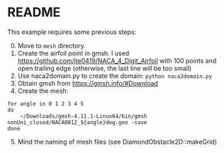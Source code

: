 # README

This example requires some previous steps:

0. Move to `mesh` directory.
1. Create the airfoil point in gmsh. I used https://github.com/jte0419/NACA_4_Digit_Airfoil with 100 
points and open trailing edge (otherwise, the last line will be too small)
2. Use naca2domain.py to create the domain:
`python naca2domain.py`
3. Obtain gmsh from https://gmsh.info/#Download
4. Create the mesh:
```
for angle in 0 1 2 3 4 5
do
    ~/Downloads/gmsh-4.11.1-Linux64/bin/gmsh nonUni_closed/NACA0012_${angle}deg.geo -save
done
```
5. Mind the naming of mesh files (see DiamondObstacle2D::makeGrid)